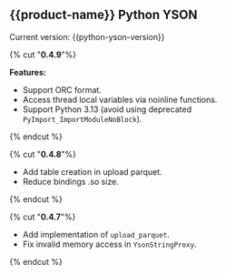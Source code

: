 ## {{product-name}} Python YSON

Current version: {{python-yson-version}}

{% cut "**0.4.9**"%}

**Features:**

- Support ORC format.
- Access thread local variables via noinline functions.
- Support Python 3.13 (avoid using deprecated `PyImport_ImportModuleNoBlock`).

{% endcut %}

{% cut "**0.4.8**"%}

- Add table creation in upload parquet.
- Reduce bindings .so size.

{% endcut %}

{% cut "**0.4.7**"%}

- Add implementation of `upload_parquet`.
- Fix invalid memory access in `YsonStringProxy`.

{% endcut %}